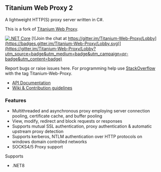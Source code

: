 ## Titanium Web Proxy 2

A lightweight HTTP(S) proxy server written in C#.

This is a fork of [Titanium Web Proxy](https://github.com/anionDev/TitaniumWebProxy2).

[![.NET Core](https://github.com/justcoding121/titanium-web-proxy/actions/workflows/dotnetcore.yml/badge.svg?branch=develop)](https://github.com/justcoding121/titanium-web-proxy/actions/workflows/dotnetcore.yml) [![Join the chat at https://gitter.im/Titanium-Web-Proxy/Lobby](https://badges.gitter.im/Titanium-Web-Proxy/Lobby.svg)](https://gitter.im/Titanium-Web-Proxy/Lobby?utm_source=badge&utm_medium=badge&utm_campaign=pr-badge&utm_content=badge)

Report bugs or raise issues here. For programming help use [StackOverflow](http://stackoverflow.com/questions/tagged/titanium-web-proxy) with the tag Titanium-Web-Proxy.

* [API Documentation](https://justcoding121.github.io/titanium-web-proxy/docs/api/Titanium.Web.Proxy.ProxyServer.html)
* [Wiki & Contribution guidelines](https://github.com/justcoding121/Titanium-Web-Proxy/wiki)

### Features

* Multithreaded and asynchronous proxy employing server connection pooling, certificate cache, and buffer pooling
* View, modify, redirect and block requests or responses
* Supports mutual SSL authentication, proxy authentication & automatic upstream proxy detection
* Supports kerberos, NTLM authentication over HTTP protocols on windows domain controlled networks
* SOCKS4/5 Proxy support


Supports

 * .NET8
